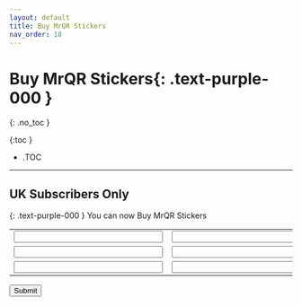 ```yaml
---
layout: default
title: Buy MrQR Stickers
nav_order: 18
---
```


<html>
<head>
<style>
.button {
  padding: 5px 12px;
  text-align: center;
  text-decoration: none;
  display: inline-block;
  font-size: 9px;
  margin: 4px 2px;
  cursor: pointer; }
.button1 {background-color: #555555;} /* Black */
.button2 {background-color: white;}
.button1 {color: white;}
.button2 {color: grey;}
.button1 {border: none;}
.button2 {border: 1px solid grey}
.button1 {border-radius: 5px;}
.button2 {border-radius: 5px;}
</style>
</head>
</html>

# **Buy MrQR Stickers**{: .text-purple-000 }
{: .no_toc }

{:toc }
- .TOC
___
## UK Subscribers Only
{: .text-purple-000 }
 You can now Buy MrQR Stickers

<form method="post" action="mailto:mark@whitacre-heath.co.uk" >
<table>
  <tr>
    
    
  </tr>
  <tr>
    <td><input type="text" name="MrQR Code" size="30" maxlength="30" /></td>
    <td><input type="text" name="Label Title" size="24" maxlength="24" /></td>
  </tr>
  
  <tr>
   <td><input type="text" name="MrQR Code" size="30" maxlength="30" /></td>
    <td><input type="text" name="Label Title" size="24" maxlength="24" /></td>
  </tr>

   <tr>
   <td><input type="text" name="MrQR Code" size="30" maxlength="30" /></td>
    <td><input type="text" name="Label Title" size="24" maxlength="24" /></td>
  </tr>
</table>
<input type="submit" value="Submit" /> 
</form>
